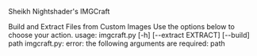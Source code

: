 Sheikh Nightshader's IMGCraft

Build and Extract Files from Custom Images
Use the options below to choose your action.
usage: imgcraft.py [-h] [--extract EXTRACT] [--build] path
imgcraft.py: error: the following arguments are required: path
